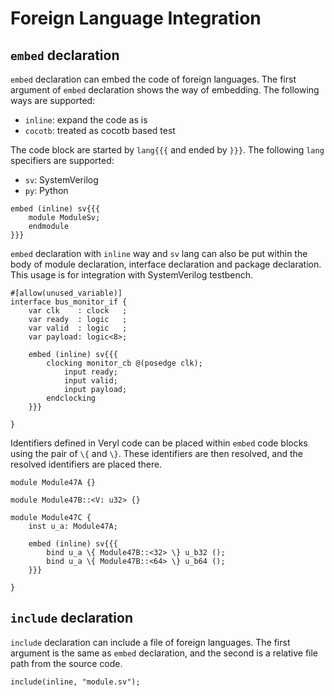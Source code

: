 # Foreign Language Integration

## `embed` declaration

`embed` declaration can embed the code of foreign languages.
The first argument of `embed` declaration shows the way of embedding.
The following ways are supported:

* `inline`: expand the code as is
* `cocotb`: treated as cocotb based test

The code block are started by `lang{{{` and ended by `}}}`.
The following `lang` specifiers are supported:

* `sv`: SystemVerilog
* `py`: Python

```veryl,playground
embed (inline) sv{{{
    module ModuleSv;
    endmodule
}}}
```

`embed` declaration with `inline` way and `sv` lang can also be put within the body of module declaration, interface declaration and package declaration.
This usage is for integration with SystemVerilog testbench.

```veryl,playground
#[allow(unused_variable)]
interface bus_monitor_if {
    var clk    : clock   ;
    var ready  : logic   ;
    var valid  : logic   ;
    var payload: logic<8>;

    embed (inline) sv{{{
        clocking monitor_cb @(posedge clk);
            input ready;
            input valid;
            input payload;
        endclocking
    }}}

}
```

Identifiers defined in Veryl code can be placed within `embed` code blocks using the pair of `\{` and `\}`.
These identifiers are then resolved, and the resolved identifiers are placed there.

```veryl,playground
module Module47A {}

module Module47B::<V: u32> {}

module Module47C {
    inst u_a: Module47A;

    embed (inline) sv{{{
        bind u_a \{ Module47B::<32> \} u_b32 ();
        bind u_a \{ Module47B::<64> \} u_b64 ();
    }}}

}
```

## `include` declaration

`include` declaration can include a file of foreign languages.
The first argument is the same as `embed` declaration, and the second is a relative file path from the source code.

```veryl
include(inline, "module.sv");
```
